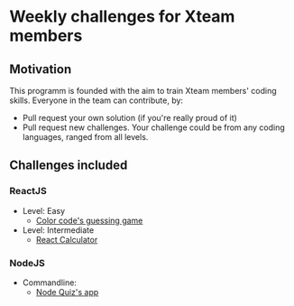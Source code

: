 # Weekly challenges for Xteam members
## Motivation
This programm is founded with the aim to train Xteam members' coding skills. Everyone in the team can contribute, by:
- Pull request your own solution (if you're really proud of it)
- Pull request new challenges. Your challenge could be from any coding languages, ranged from all levels.
## Challenges included
### ReactJS
- Level: Easy
    - [Color code's guessing game]({{site.baseurl}}/react-guessColorCode)
- Level: Intermediate
    - [React Calculator]({{site.baseurl}}/react-calculator)

### NodeJS
- Commandline:
    - [Node Quiz's app]({{site.baseurl}}/node-quizApp)
